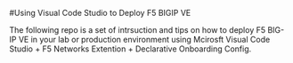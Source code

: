 #Using Visual Code Studio to Deploy F5 BIGIP VE

The following repo is a set of intrsuction and tips on how to deploy F5 BIG-IP VE in your lab or production environment using Mcirosft Visual Code Studio + F5 Networks Extention + Declarative Onboarding Config.

